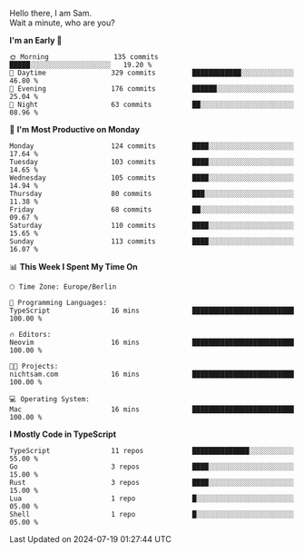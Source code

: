 Hello there, I am Sam.  
Wait a minute, who are you?
  
<!--START_SECTION:waka-->
**I'm an Early 🐤** 

```text
🌞 Morning                135 commits         █████░░░░░░░░░░░░░░░░░░░░   19.20 % 
🌆 Daytime                329 commits         ████████████░░░░░░░░░░░░░   46.80 % 
🌃 Evening                176 commits         ██████░░░░░░░░░░░░░░░░░░░   25.04 % 
🌙 Night                  63 commits          ██░░░░░░░░░░░░░░░░░░░░░░░   08.96 % 
```
📅 **I'm Most Productive on Monday** 

```text
Monday                   124 commits         ████░░░░░░░░░░░░░░░░░░░░░   17.64 % 
Tuesday                  103 commits         ████░░░░░░░░░░░░░░░░░░░░░   14.65 % 
Wednesday                105 commits         ████░░░░░░░░░░░░░░░░░░░░░   14.94 % 
Thursday                 80 commits          ███░░░░░░░░░░░░░░░░░░░░░░   11.38 % 
Friday                   68 commits          ██░░░░░░░░░░░░░░░░░░░░░░░   09.67 % 
Saturday                 110 commits         ████░░░░░░░░░░░░░░░░░░░░░   15.65 % 
Sunday                   113 commits         ████░░░░░░░░░░░░░░░░░░░░░   16.07 % 
```


📊 **This Week I Spent My Time On** 

```text
🕑︎ Time Zone: Europe/Berlin

💬 Programming Languages: 
TypeScript               16 mins             █████████████████████████   100.00 % 

🔥 Editors: 
Neovim                   16 mins             █████████████████████████   100.00 % 

🐱‍💻 Projects: 
nichtsam.com             16 mins             █████████████████████████   100.00 % 

💻 Operating System: 
Mac                      16 mins             █████████████████████████   100.00 % 
```

**I Mostly Code in TypeScript** 

```text
TypeScript               11 repos            ██████████████░░░░░░░░░░░   55.00 % 
Go                       3 repos             ████░░░░░░░░░░░░░░░░░░░░░   15.00 % 
Rust                     3 repos             ████░░░░░░░░░░░░░░░░░░░░░   15.00 % 
Lua                      1 repo              █░░░░░░░░░░░░░░░░░░░░░░░░   05.00 % 
Shell                    1 repo              █░░░░░░░░░░░░░░░░░░░░░░░░   05.00 % 
```




 Last Updated on 2024-07-19 01:27:44 UTC
<!--END_SECTION:waka-->
